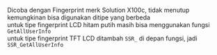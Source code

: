 Dicoba dengan Fingerprint merk Solution X100c, tidak menutup kemungkinan bisa digunakan ditipe yang berbeda<br>
untuk tipe fingerprint LCD hitam putih masih bisa menggunakan fungsi `GetAllUserInfo`<br>
untuk tipe fingerprint TFT LCD ditambah `SSR_` di depan fungsi, jadi `SSR_GetAllUserInfo`<br>
